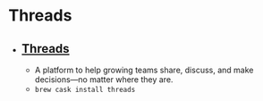 # Threads
- [Threads](https://threads.com/)
  - 
  - A platform to help growing teams share, discuss, and make decisions—no matter where they are.
  - `brew cask install threads`
